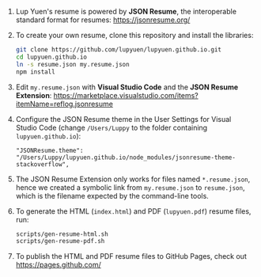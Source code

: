 1. Lup Yuen's resume is powered by __JSON Resume__, the interoperable standard format for resumes: https://jsonresume.org/

1. To create your own resume, clone this repository and install the libraries:

    ```bash
    git clone https://github.com/lupyuen/lupyuen.github.io.git
    cd lupyuen.github.io
    ln -s resume.json my.resume.json
    npm install
    ```

1.  Edit `my.resume.json` with __Visual Studio Code__ and the __JSON Resume Extension__: https://marketplace.visualstudio.com/items?itemName=reflog.jsonresume

1.  Configure the JSON Resume theme in the User Settings for Visual Studio Code (change `/Users/Luppy` to the folder containing `lupyuen.github.io`):

    ```text
    "JSONResume.theme": "/Users/Luppy/lupyuen.github.io/node_modules/jsonresume-theme-stackoverflow",
    ```

1.  The JSON Resume Extension only works for files named `*.resume.json`, hence we created a symbolic link from `my.resume.json` to `resume.json`, which is the filename expected by the command-line tools.

1.  To generate the HTML (`index.html`) and PDF (`lupyuen.pdf`) resume files, run:

    ```bash
    scripts/gen-resume-html.sh
    scripts/gen-resume-pdf.sh
    ```

1.  To publish the HTML and PDF resume files to GitHub Pages, check out https://pages.github.com/